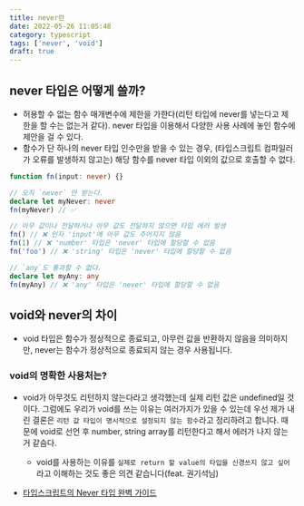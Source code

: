 ```yaml
---
title: never란
date: 2022-05-26 11:05:48
category: typescript
tags: ['never', 'void']
draft: true
---
```


## never 타입은 어떻게 쓸까?

- 허용할 수 없는 함수 매개변수에 제한을 가한다(리턴 타입에 never를 넣는다고 제한을 할 수는 없는거 같다). never 타입을 이용해서 다양한 사용 사례에 놓인 함수에 제안을 걸 수 있다.
- 함수가 단 하나의 never 타입 인수만을 받을 수 있는 경우, (타입스크립트 컴파일러가 오류를 발생하지 않고는) 해당 함수를 never 타입 이외의 값으로 호출할 수 없다.

```ts
function fn(input: never) {}

// 오직 `never` 만 받는다.
declare let myNever: never
fn(myNever) // ✅

// 아무 값이나 전달하거나 아무 값도 전달하지 않으면 타입 에러 발생
fn() // ❌ 인자 'input'에 아무 값도 주어지지 않음
fn(1) // ❌ 'number' 타입은 'never' 타입에 할당할 수 없음
fn('foo') // ❌ 'string' 타입은 'never' 타입에 할당할 수 없음

// `any`도 통과할 수 없다.
declare let myAny: any
fn(myAny) // ❌ 'any' 타입은 'never' 타입에 할당할 수 없음
```

## void와 never의 차이

- void 타입은 함수가 정상적으로 종료되고, 아무런 값을 반환하지 않음을 의미하지만, never는 함수가 정상적으로 종료되지 않는 경우 사용됩니다.

### void의 명확한 사용처는?

- void가 아무것도 리턴하지 않는다라고 생각했는데 실제 리턴 값은 undefined일 것이다. 그럼에도 우리가 void를 쓰는 이유는 여러가지가 있을 수 있는데 우선 제가 내린 결론은 `리턴 값 타입이 명시적으로 설정되지 않는 함수`라고 정리하려고 합니다. 때문에 void로 선언 후 number, string array를 리턴한다고 해서 에러가 나지 않는거 같슴다.
  - void를 사용하는 이유를 `실제로 return 할 value의 타입을 신경쓰지 않고 싶어`라고 이해하는 것도 좋은 의견 같습니다(feat. 권기석님)


- [타입스크립트의 Never 타입 완벽 가이드](https://ui.toast.com/weekly-pick/ko_20220323)
